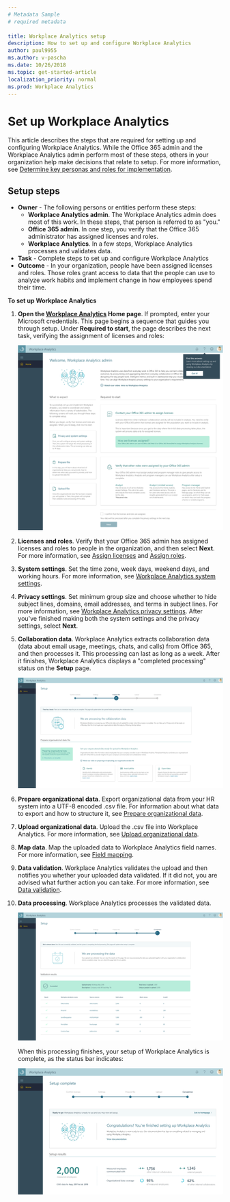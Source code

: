 ```yaml
---
# Metadata Sample
# required metadata

title: Workplace Analytics setup
description: How to set up and configure Workplace Analytics
author: paul9955
ms.author: v-pascha
ms.date: 10/26/2018
ms.topic: get-started-article
localization_priority: normal 
ms.prod: Workplace Analytics
---
```


# Set up Workplace Analytics

This article describes the steps that are required for setting up and configuring Workplace Analytics. While the Office 365 admin and the Workplace Analytics admin perform most of these steps, others in your organization help make decisions that relate to setup. For more information, see [Determine key personas and roles for implementation](Determine-key-personas.md). 

## Setup steps 

* **Owner** - The following persons or entities perform these steps:
  * **Workplace Analytics admin**. The Workplace Analytics admin does most of this work. In these steps, that person is referred to as "you."
  * **Office 365 admin**. In one step, you verify that the Office 365 administrator has assigned licenses and roles.  
  * **Workplace Analytics**. In a few steps, Workplace Analytics processes and validates data. 
* **Task** - Complete steps to set up and configure Workplace Analytics  
* **Outcome** - In your organization, people have been assigned licenses and roles. Those roles grant access to data that the people can use to analyze work habits and implement change in how employees spend their time.  

**To set up Workplace Analytics**

1.	**Open the [Workplace Analytics](https://workplaceanalytics.office.com) Home page**. If prompted, enter your Microsoft credentials. This page begins a sequence that guides you through setup. Under **Required to start**, the page describes the next task, verifying the assignment of licenses and roles:
   
      ![The Home page guides you through setup](../images/wpa/setup/01-home-start.png)
  
2.	**Licenses and roles**. Verify that your Office 365 admin has assigned licenses and roles to people in the organization, and then select **Next**. For more information, see [Assign licenses](assign-licenses-to-population.md) and [Assign roles](assign-roles-to-wpa-admins.md).

3.	**System settings**. Set the time zone, week days, weekend days, and working hours. For more information, see [Workplace Analytics system settings](configure-wpa-settings.md#system-settings). 

4.	**Privacy settings**. Set minimum group size and choose whether to hide subject lines, domains, email addresses, and terms in subject lines. For more information, see [Workplace Analytics privacy settings](configure-wpa-settings.md#privacy-settings). After you've finished making both the system settings and the privacy settings, select **Next**. 

5.	**Collaboration data**. Workplace Analytics extracts collaboration data (data about email usage, meetings, chats, and calls) from Office 365, and then processes it. This processing can last as long as a week. After it finishes, Workplace Analytics displays a "completed processing" status on the **Setup** page. 

      ![Workplace Analytics processes collaboration data](../images/wpa/setup/03-process-collab-data.png)

6.	**Prepare organizational data**. Export organizational data from your HR system into a UTF-8 encoded .csv file. For information about what data to export and how to structure it, see [Prepare organizational data](Prepare-organizational-data.md). 

7.	**Upload organizational data**. Upload the .csv file into Workplace Analytics. For more information, see [Upload organizational data](upload-organizational-data-1st.md). 

8.	**Map data**. Map the uploaded data to Workplace Analytics field names. For more information, see [Field mapping](upload-organizational-data-1st.md#field-mapping). 

9.	**Data validation**. Workplace Analytics validates the upload and then notifies you whether your uploaded data validated. If it did not, you are advised what further action you can take. For more information, see [Data validation](Upload-organizational-data.md#data-validation). 

10.	**Data processing**. Workplace Analytics processes the validated data. 

    ![Processing organizational data](../images/wpa/setup/07-process-org-data.png)

    When this processing finishes, your setup of Workplace Analytics is complete, as the status bar indicates: 

    ![Setup is complete](../images/wpa/setup/08-setup-complete.png) 

<!-- ADD THIS AFTER ADDING NEW CONTENT FROM MARILYN  
11. **Set up meeting exclusion rules.** -->
